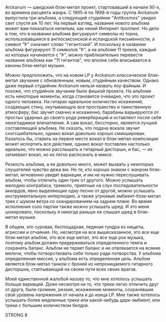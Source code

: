 Arckanum — шведский блэк-метал проект, стартовавший в начале 90-х, во времена расцвета жанра. С 1995-й по 1998-й годы группа Arckanum выпустила три альбома, а следующий студийник "Antikosmos" увидел свет спустя аж 10 лет. На первый взгляд, название нового альбома может вам показаться нелепым, как некий Интернет троллинг. Но дело в том, что в названии альбома фигурируют символы из торна, использовавшияся в англосаксонской и исландской письменности, а символ "Þ" означает слово "гигантский". И поскольку в названии альбома фигурируют 11 символов "Þ", а на альбоме 11 треков, каждый из которых начинается с "Þ", можно приблизительно перевести название альбома как "11 гигантов", что вполне себе вписывается в каноны блэк-метал музыки.

Можно предположить, что на новом LP у Arckanum классическое блэк-метал звучание с обновленным, новым, студийным качеством. Однако даже первый студийник Arckanum нельзя назвать лоу-файным. И похоже, что студийное звучание было фишкой проекта. На альбоме есть некоторые моменты, когда становится очевидно, что это проект одного человека. На гитарах идеальное количество искажений, создающих стену, окутывающую все пространство и таинственную атмосферу; бас звучит смачно и искаженно; барабаны варьируются от простых ударных до своего рода ревербераций и оставляют после себя неизгладимое впечатление. А сам вокал, бесспорно, является лучшей составляющей альбома. Не сказать, что подача вокала звучит сногсшибательно, однако вокал довольно хорошо смикширован. Казалось бы, ставить на первое место вокал в блэк-метал композиции может испортить все действие, однако вокал поставлен настолько идеально, что можно расслышать и гитарный дисторшн, и бас, — их затмевает вокал, но их легко распознать в миксе.

Резкость альбома, а ее довольно много, может вызвать у некоторых слушателей чувство дежа вю. Но те, кто хорошо знаком с жанром блэк-метал, мгновенно увидят вариации, и им не нужно переслушивать альбом, чтобы отличить один трек от другого. Можно услышать мелодию контрабаса, тремоло, приятные на слух последовательности аккордов, явно выделяющие одну песню от другой, можно услышать инструментальную интерлюдию, а также угрюмый эмбиент-блэк-метал трек с шумом ветра со скандированием на заднем плане. Во время исполнения соло партии также можно услышать шред. И это меня шокировало, поскольку я никогда раньше не слышал шред в блэк-метал музыке.

В общем, это суровая, беспощадная, ледяная тундра из нищеты, агрессии и отчаяния. Но, несмотря на все вышесказанное, это все еще блэк-метал альбом, это все еще метал, это все еще рок музыка, поэтому альбом должен придерживаться определенного темпа и сохранять баланс. Альбом не теряет баланс и не отвлекается на всякие мелочи, чтобы потворствовать себе только ради потворства. У альбома определенная миссия, у альбома есть определенная цель. Альбом является блэк-метал танком с броней из непроницаемого гитарного дисторшна, стаптывающий на своем пути всех своих врагов.

Моей единственной жалобой назову то, что мне хотелось услышать больше вариаций. Даже несмотря на то, что треки легко отличить друг от друга, были громкие, резкие, искаженние моменты, сохранявшие свой уровень напряжения от начала и до конца LP. Мне также хотелось услышать более медленные треки или какой-нибудь дарк-эмбиент, или треки с большим количеством билдов.

STRONG 8
